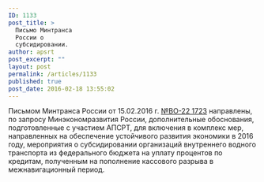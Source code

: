 ```yaml
---
ID: 1133
post_title: >
  Письмо Минтранса
  России о
  субсидировании.
author: apsrt
post_excerpt: ""
layout: post
permalink: /articles/1133
published: true
post_date: 2016-02-18 13:55:02
---
```

Письмом Минтранса России от 15.02.2016 г. <a href="http://www.apsrt.ru/wp-content/uploads/2016/02/№ВО-22-1723.pdf">№ВО-22 1723</a> направлены, по запросу Минэкономразвития России, дополнительные обоснования, подготовленные с участием АПСРТ, для включения в комплекс мер, направленных на обеспечение устойчивого развития экономики в 2016 году, мероприятия о субсидировании организаций внутреннего водного транспорта из федерального бюджета на уплату процентов по кредитам, полученным на пополнение кассового разрыва в межнавигационный период.